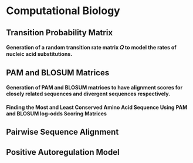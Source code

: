# Computational Biology

## Transition Probability Matrix
#### Generation of a random transition rate matrix 𝑄 to model the rates of nucleic acid substitutions.

## PAM and BLOSUM Matrices
#### Generation of PAM and BLOSUM matrices to have alignment scores for closely related sequences and divergent sequences respectively.
#### Finding the Most and Least Conserved Amino Acid Sequence Using PAM and BLOSUM log-odds Scoring Matrices

## Pairwise Sequence Alignment

## Positive Autoregulation Model


